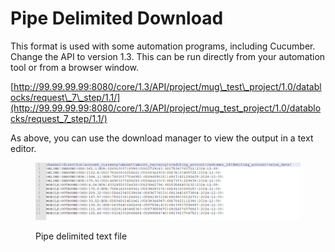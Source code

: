 # Pipe Delimited Download

This format is used with some automation programs, including Cucumber.  Change the API to version 1.3.  This can be run directly from your automation tool or from a browser window.

&#x20;[http://99.99.99.99:8080/core/1.3/API/project/mug\_test\_project/1.0/datablocks/request\_7\_step/1.1/](http://99.99.99.99:8080/core/1.3/API/project/mug_test_project/1.0/datablocks/request_7_step/1.1/)

&#x20;As above, you can use the download manager to view the output in a text editor.

&#x20;

<figure><img src="../../../../../../.gitbook/assets/image (48).png" alt=""><figcaption><p>Pipe delimited text file</p></figcaption></figure>
